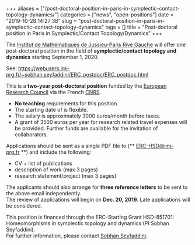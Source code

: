 +++
aliases = ["/post-doctoral-position-in-paris-in-symplectic-contact-topology-dynamics/"]
categories = ["news", "open-positions"]
date = "2019-10-28 14:27:38"
slug = "post-doctoral-position-in-paris-in-symplectic-contact-topology-dynamics"
tags = []
title = "Post-doctoral position in Paris in Symplectic/Contact Topology/Dynamics"
+++

The [Institut de Mathématiques de Jussieu-Paris Rive
Gauche](https://www.imj-prg.fr/) will offer one post-doctoral position
in the field of **symplectic/contact topology and dynamics** starting
September 1, 2020.

See:
<https://webusers.imj-prg.fr/~sobhan.seyfaddini/ERC_postdoc/ERC_postdoc.html>

This is a **two-year post-doctoral position** funded by the [European
Research Council](http://erc.europa.eu/) via the
French [CNRS](http://www.cnrs.fr/index.php).

-   **No teaching** requirements for this position.
-   The starting date of is flexible.
-   The salary is approximately 3000 euros/month before taxes.
-   A grant of 3500 euros per year for research related travel expenses
    will be provided. Further funds are available for the invitation of
    collaborators.

Applications should be sent as a single PDF file to
(** ERC-HSD@imj-prg.fr **) and include the following:

-   CV + list of publications  
-   description of work (max 3 pages)  
-   research statement/project (max 3 pages)

The applicants should also arrange for **three reference letters** to be
sent to the above email independently.  
The review of applications will begin on **Dec. 20, 2019**. Late
applications will be considered.

This position is financed through the ERC-Starting Grant HSD-851701:
Homeomorphisms in symplectic topology and dynamics (PI Sobhan
Seyfaddini).  
For further information, please contact [Sobhan
Seyfaddini](https://webusers.imj-prg.fr/~sobhan.seyfaddini/).  
